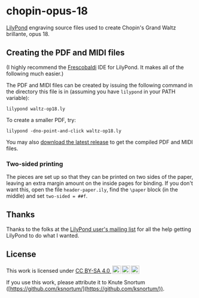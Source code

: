 # chopin-opus-18

[LilyPond](https://lilypond.org/) engraving source files used to create Chopin's Grand Waltz brillante, opus 18.

## Creating the PDF and MIDI files

(I highly recommend the [Frescobaldi](https://github.com/frescobaldi/frescobaldi) IDE for LilyPond.  It makes all of the following much easier.)

The PDF and MIDI files can be created by issuing the following command in the directory this file is in (assuming you have `lilypond` in your PATH variable):

    lilypond waltz-op18.ly

To create a smaller PDF, try:

    lilypond -dno-point-and-click waltz-op18.ly

You may also [download the latest release](https://github.com/ksnortum/chopin-opus-18/releases/latest) to get the compiled PDF and MIDI files.

### Two-sided printing

The pieces are set up so that they can be printed on two sides of the paper, leaving an extra margin amount on the inside pages for binding.  If you don't want this, open the file `header-paper.ily`, find the `\paper` block (in the middle) and set `two-sided = ##f`.

## Thanks

Thanks to the folks at the [LilyPond user's mailing list](mailto://lilypond-user@gnu.org) for all the help getting LilyPond to do what I wanted.

## License

<p xmlns:cc="http://creativecommons.org/ns#" >This work is licensed under <a href="https://creativecommons.org/licenses/by-sa/4.0/?ref=chooser-v1" target="_blank" rel="license noopener noreferrer" style="display:inline-block;">CC BY-SA 4.0 <img style="height:22px!important;margin-left:3px;vertical-align:text-bottom;" src="https://mirrors.creativecommons.org/presskit/icons/cc.svg?ref=chooser-v1" alt=""><img style="height:22px!important;margin-left:3px;vertical-align:text-bottom;" src="https://mirrors.creativecommons.org/presskit/icons/by.svg?ref=chooser-v1" alt=""><img style="height:22px!important;margin-left:3px;vertical-align:text-bottom;" src="https://mirrors.creativecommons.org/presskit/icons/sa.svg?ref=chooser-v1" alt=""></a></p>

If you use this work, please attribute it to Knute Snortum ([https://github.com/ksnortum/](https://github.com/ksnortum/)).
